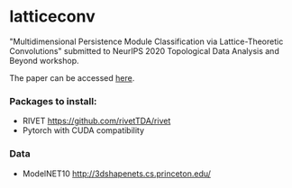 # latticeconv
"Multidimensional Persistence Module Classification via Lattice-Theoretic Convolutions" submitted to NeurIPS 2020 Topological Data Analysis and Beyond workshop.

The paper can be accessed [here](https://openreview.net/pdf?id=CqFcRp-_mUD).

### Packages to install:

* RIVET https://github.com/rivetTDA/rivet
* Pytorch with CUDA compatibility

### Data

* ModelNET10 http://3dshapenets.cs.princeton.edu/
